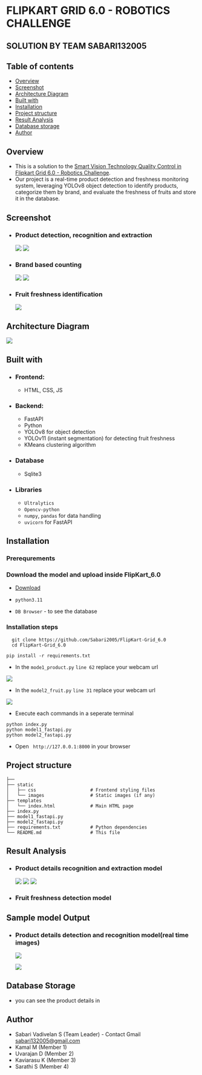 # FLIPKART GRID 6.0 - ROBOTICS CHALLENGE
## SOLUTION BY TEAM SABARI132005



## Table of contents

- [Overview](#overview)
- [Screenshot](#screenshot)
- [Architecture Diagram](#my-process)
- [Built with](#built-with)
- [Installation](#installation)
- [Project structure](#structure)
- [Result Analysis](#resultanalysis)
- [Database storage](#database)
- [Author](#author)


## Overview
- This is a solution to the [Smart Vision Technology Quality Control in Flipkart Grid 6.0 - Robotics Challenge](https://unstop.com/hackathons/flipkart-grid-60-robotics-challenge-flipkart-grid-60-flipkart-1024253). 
- Our project is a real-time product detection and freshness monitoring system, leveraging YOLOv8 object detection to identify products, categorize them by brand, and evaluate the freshness of fruits and store it in the database.


## Screenshot
- ### Product detection, recognition and extraction
  <img  src="./assets/image1.jpg">
  <img src="./assets/image2.jpg">

- ### Brand based counting
  <img src="./assets/count1.jpg">
  <img src="./assets/count2.jpg">

- ### Fruit freshness identification
  <img src="./assets/output.jpg">
## Architecture Diagram

![](assets/architecture.jpg)

## Built with

- ### Frontend:
  - HTML, CSS, JS

- ### Backend:
  - FastAPI
  - Python
  - YOLOv8 for object detection
  - YOLOv11 (instant segmentation) for detecting fruit freshness
  - KMeans clustering algorithm
- ### Database
  - Sqlite3
- ### Libraries
  - `Ultralytics`
  - `Opencv-python`
  - `numpy`, `pandas` for data handling
  - `uvicorn` for FastAPI

## Installation

### Prerequrements
### Download the model and upload inside FlipKart_6.0
  - [Download](https://drive.google.com/file/d/1O5iNAqZ8xeuKwNiH6DIHDgwGe9UZIEfC/view?usp=drive_link)
  

  - `python3.11`
  - `DB Browser` - to see the database

### Installation steps

  ```
    git clone https://github.com/Sabari2005/FlipKart-Grid_6.0
    cd FlipKart-Grid_6.0
  ```
  ```
  pip install -r requirements.txt
  ```
  - In the `mode1_product.py`  `line 62` replace your webcam url

![](assets/url1.png)

  - In the `model2_fruit.py` `line 31` replace your webcam url

 ![](assets/url2.png) 


  - Execute each commands in a seperate terminal
  ```
  python index.py
  python model1_fastapi.py
  python model2_fastapi.py
  ```
  - Open ` http://127.0.0.1:8000` in your browser

## Project structure

```
├──          
├── static
│   ├── css                    # Frontend styling files
│   └── images                 # Static images (if any)
├── templates
│   └── index.html             # Main HTML page
├── index.py   
├── model1_fastapi.py          
├── model2_fastapi.py                 
├── requirements.txt           # Python dependencies
└── README.md                  # This file
```
## Result Analysis

- ### Product details recognition and extraction model
    ![](assets/detection.png) 
    ![](assets/product_model.png) 
    ![](assets/results.png) 
- ### Fruit freshness detection model


## Sample model Output
- ### Product details detection and recognition model(real time images)
  ![](assets/real-time.png) 

  ![](assets/real-time2.png) 

## Database Storage

- you can see the product details in 
## Author

- Sabari Vadivelan S (Team Leader) - Contact Gmail [sabari132005@gmail.com]()
- Kamal M (Member 1)
- Uvarajan D (Member 2)
- Kaviarasu K (Member 3)
- Sarathi S (Member 4)
